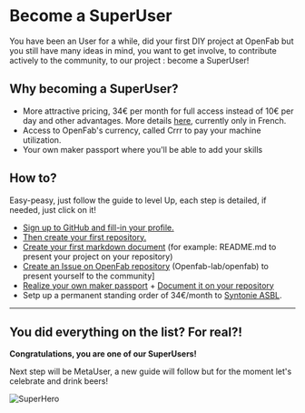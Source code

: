 # Become a SuperUser

You have been an User for a while, did your first DIY project at OpenFab but you still have many ideas in mind, 
you want to get involve, to contribute actively to the community, to our project : become a SuperUser!

## Why becoming a SuperUser?  

- More attractive pricing, 34€ per month for full access instead of 10€ per day and other advantages. 
More details [here](https://github.com/openfab-lab/openfab/wiki/Tarifs-SuperUser), currently only in French.  
- Access to OpenFab's currency, called Crrr to pay your machine utilization.  
- Your own maker passport where you'll be able to add your skills

## How to? 

Easy-peasy, just follow the guide to level Up, each step is detailed, if needed, just click on it!  

- [Sign up to GitHub and fill-in your profile.](profile-github.md)  
- [Then create your first repository.](create-repo.md)
- [Create your first markdown document](create-md.md) (for example: README.md to present your project on your repository)
- [Create an Issue on OpenFab repository](create-issue.md) (Openfab-lab/openfab) to present yourself to the community]
- [Realize your own maker passport](https://github.com/openfab-lab/passeportMaker#how-to-make-it) + [Document it on your repository]()
- Setp up a permanent standing order of 34€/month to [Syntonie ASBL](http://openfab.be/adhesion).

_________

## You did everything on the list? For real?!

**Congratulations, you are one of our SuperUsers!** 


Next step will be MetaUser, a new guide will follow but for the moment let's celebrate and drink beers!

![SuperHero](http://static2.fjcdn.com/comments/I+prefer+to+appreciate+that+these+were+my+childhoods+moral+_ec9c5943e0825bab520da5ebbc951a15.jpg)
